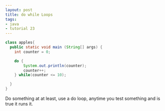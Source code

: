```yaml
---
layout: post
title: do while Loops
tags:
- java
- tutorial 23
---
```

``` java
class apples{
  public static void main (String[] args) {
    int counter = 0;

    do {
    	System.out.println(counter);
    	counter++;
    } while(counter <= 10);

  }
}
```

Do something at at least, use a do loop, anytime you test something and is
true it runs it.

